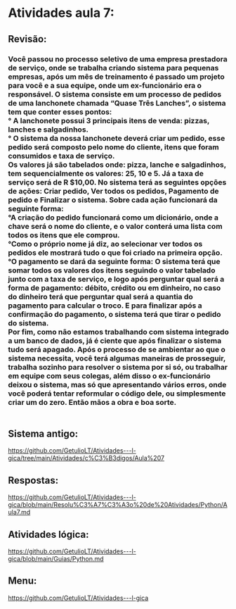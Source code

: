 # Atividades aula 7:

## Revisão:
<h3>
Você passou no processo seletivo de uma empresa prestadora de serviço, onde se trabalha criando 
sistema para pequenas empresas, após um mês de treinamento é passado um projeto para você e a sua 
equipe, onde um ex-funcionário era o responsável. O sistema consiste em um processo de pedidos de 
uma lanchonete chamada “Quase Três Lanches”, o sistema tem que conter esses pontos:<br>
    ° A lanchonete possui 3 principais itens de venda: pizzas, lanches e salgadinhos.<br>
    ° O sistema da nossa lanchonete deverá criar um pedido, esse pedido será composto pelo nome do 
cliente, itens que foram consumidos e taxa de serviço. <br>
Os valores já são tabelados onde: pizza, lanche e salgadinhos, tem sequencialmente os valores: 25, 
10 e 5. Já a taxa de serviço será de R $10,00. No sistema terá as seguintes opções de ações: Criar 
pedido, Ver todos os pedidos, Pagamento de pedido e Finalizar o sistema. Sobre cada ação funcionará 
da seguinte forma:<br>
°A criação do pedido funcionará como um dicionário, onde a chave será o nome do cliente, e o valor 
conterá uma lista com todos os itens que ele comprou.<br>
°Como o próprio nome já diz, ao selecionar ver todos os pedidos ele mostrará tudo o que foi criado 
na primeira opção.<br>
°O pagamento se dará da seguinte forma: O sistema terá que somar todos os valores dos itens seguindo 
o valor tabelado junto com a taxa de serviço, e logo após perguntar qual será a forma de pagamento: 
débito, crédito ou em dinheiro, no caso do dinheiro terá que perguntar qual será a quantia do 
pagamento para calcular o troco. E para finalizar após a confirmação do pagamento, o sistema terá 
que tirar o pedido do sistema.<br>
Por fim, como não estamos trabalhando com sistema integrado a um banco de dados, já é ciente que após 
finalizar o sistema tudo será apagado.
Após o processo de se ambientar ao que o sistema necessita, você terá algumas maneiras de prosseguir, 
trabalha sozinho para resolver o sistema por si só, ou trabalhar em equipe com seus colegas, além 
disso o ex-funcionário deixou o sistema, mas só que apresentando vários erros, onde você poderá 
tentar reformular o código dele, ou simplesmente criar um do zero. Então mãos a obra e boa sorte.
<br><br>

## Sistema antigo:<br>
https://github.com/GetulioLT/Atividades---l-gica/tree/main/Atividades/c%C3%B3digos/Aula%207



## Respostas: <br>
https://github.com/GetulioLT/Atividades---l-gica/blob/main/Resolu%C3%A7%C3%A3o%20de%20Atividades/Python/Aula7.md
## Atividades lógica: <br>
https://github.com/GetulioLT/Atividades---l-gica/blob/main/Guias/Python.md
## Menu:
https://github.com/GetulioLT/Atividades---l-gica